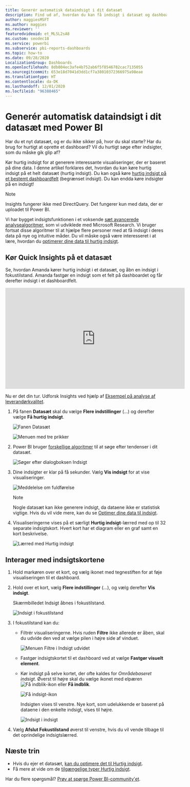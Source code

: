 ```yaml
---
title: Generér automatisk dataindsigt i dit datasæt
description: Find ud af, hvordan du kan få indsigt i datasæt og dashboardfelter.
author: maggiesMSFT
ms.author: maggies
ms.reviewer: ''
featuredvideoid: et_MLSL2sA8
ms.custom: seodec18
ms.service: powerbi
ms.subservice: pbi-reports-dashboards
ms.topic: how-to
ms.date: 09/28/2020
LocalizationGroup: Dashboards
ms.openlocfilehash: 8db804ec3afe4b752ab6f5f8546782cac7135055
ms.sourcegitcommit: 653e18d7041d3dd1cf7a38010372366975a98eae
ms.translationtype: HT
ms.contentlocale: da-DK
ms.lasthandoff: 12/01/2020
ms.locfileid: "96388465"
---
```

# <a name="generate-data-insights-on-your-dataset-automatically-with-power-bi"></a>Generér automatisk dataindsigt i dit datasæt med Power BI
Har du et nyt datasæt, og er du ikke sikker på, hvor du skal starte?  Har du brug for hurtigt at oprette et dashboard?  Vil du hurtigt søge efter indsigter, som du måske gik glip af?

Kør hurtig indsigt for at generere interessante visualiseringer, der er baseret på dine data. I denne artikel forklares det, hvordan du kan køre hurtig indsigt på et helt datasæt (hurtig indsigt). Du kan også køre [hurtig indsigt på et bestemt dashboardfelt](../consumer/end-user-insights.md) (begrænset indsigt). Du kan endda køre indsigter på en indsigt!

> [!NOTE]
> Insights fungerer ikke med DirectQuery. Det fungerer kun med data, der er uploadet til Power BI.
> 

Vi har bygget indsigtsfunktionen i et voksende [sæt avancerede analysealgoritmer](../consumer/end-user-insight-types.md), som vi udviklede med Microsoft Research. Vi bruger fortsat disse algoritmer til at hjælpe flere personer med at få indsigt i deres data på nye og intuitive måder. Du vil måske også være interesseret i at lære, hvordan du [optimerer dine data til hurtig indsigt](service-insights-optimize.md).

## <a name="run-quick-insights-on-a-dataset"></a>Kør Quick Insights på et datasæt
Se, hvordan Amanda kører hurtig indsigt i et datasæt, og åbn en indsigt i fokustilstand. Amanda fastgør en indsigt som et felt på dashboardet og får derefter indsigt i et dashboardfelt.

<iframe width="560" height="315" src="https://www.youtube.com/embed/et_MLSL2sA8" frameborder="0" allowfullscreen></iframe>


Nu er det din tur. Udforsk Insights ved hjælp af [Eksempel på analyse af leverandørkvalitet](sample-supplier-quality.md).

1. På fanen **Datasæt** skal du vælge **Flere indstillinger** (...) og derefter vælge **Få hurtig indsigt**.
   
    ![Fanen Datasæt](media/service-insights/power-bi-ellipses.png)
   
    ![Menuen med tre prikker](media/service-insights/power-bi-tab.png)
2. Power BI bruger [forskellige algoritmer](../consumer/end-user-insight-types.md) til at søge efter tendenser i dit datasæt.
   
    ![Søger efter dialogboksen Indsigt](media/service-insights/pbi_autoinsightssearching.png)
3. Dine indsigter er klar på få sekunder.  Vælg **Vis indsigt** for at vise visualiseringer.
   
    ![Meddelelse om fuldførelse](media/service-insights/pbi_autoinsightsuccess.png)
   
    > [!NOTE]
    > Nogle datasæt kan ikke generere indsigt, da dataene ikke er statistisk vigtige.  Hvis du vil vide mere, kan du se [Optimer dine data til indsigt](service-insights-optimize.md).
    > 
    
4. Visualiseringerne vises på et særligt **Hurtig indsigt**-lærred med op til 32 separate indsigtskort. Hvert kort har et diagram eller en graf samt en kort beskrivelse.
   
    ![Lærred med Hurtig indsigt](media/service-insights/power-bi-insights.png)

## <a name="interact-with-the-insight-cards"></a>Interager med indsigtskortene

1. Hold markøren over et kort, og vælg ikonet med tegnestiften for at føje visualiseringen til et dashboard.

2. Hold over et kort, vælg **Flere indstillinger** (...), og vælg derefter **Vis indsigt**. 

    Skærmbilledet Indsigt åbnes i fokustilstand.
   
    ![Indsigt i fokustilstand](media/service-insights/power-bi-insight-focus.png)
3. I fokustilstand kan du:
   
   * Filtrér visualiseringerne. Hvis ruden **Filtre** ikke allerede er åben, skal du udvide den ved at vælge pilen i højre side af vinduet.

       ![Menuen Filtre i Indsigt udvidet](media/service-insights/power-bi-insights-filter-new.png)
   * Fastgør indsigtskortet til et dashboard ved at vælge **Fastgør visuelt element**.
   * Kør indsigt på selve kortet, der ofte kaldes for *Områdebaseret indsigt*. Øverst til højre skal du vælge ikonet med elpæren ![Få indblik-ikon](media/service-insights/power-bi-bulb-icon.png) eller **Få indblik**.
     
       ![Få indsigt-ikon](media/service-insights/pbi-autoinsights-tile.png)
     
     Indsigten vises til venstre. Nye kort, som udelukkende er baseret på dataene i den enkelte indsigt, vises til højre.
     
       ![Indsigt i indsigt](media/service-insights/power-bi-insights-on-insights-new.png)
4. Vælg **Afslut Fokustilstand** øverst til venstre, hvis du vil vende tilbage til det oprindelige indsigtslærred.

## <a name="next-steps"></a>Næste trin
- Hvis du ejer et datasæt, [kan du optimere det til Hurtig indsigt](service-insights-optimize.md).
- Få mere at vide om de [tilgængelige typer Hurtig indsigt](../consumer/end-user-insight-types.md).

Har du flere spørgsmål? [Prøv at spørge Power BI-community'et](https://community.powerbi.com/).
